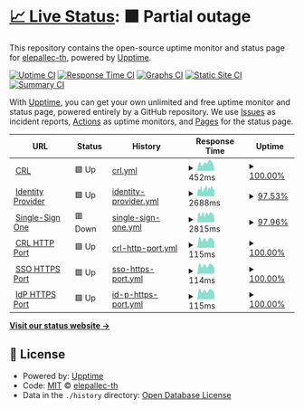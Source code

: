 # [📈 Live Status](https://elepallec-th.github.io/upptime): <!--live status--> **🟧 Partial outage**

This repository contains the open-source uptime monitor and status page for [elepallec-th](https://elepallec-th.github.io/upptime), powered by [Upptime](https://github.com/upptime/upptime).

[![Uptime CI](https://github.com/elepallec-th/upptime/workflows/Uptime%20CI/badge.svg)](https://github.com/elepallec-th/upptime/actions?query=workflow%3A%22Uptime+CI%22)
[![Response Time CI](https://github.com/elepallec-th/upptime/workflows/Response%20Time%20CI/badge.svg)](https://github.com/elepallec-th/upptime/actions?query=workflow%3A%22Response+Time+CI%22)
[![Graphs CI](https://github.com/elepallec-th/upptime/workflows/Graphs%20CI/badge.svg)](https://github.com/elepallec-th/upptime/actions?query=workflow%3A%22Graphs+CI%22)
[![Static Site CI](https://github.com/elepallec-th/upptime/workflows/Static%20Site%20CI/badge.svg)](https://github.com/elepallec-th/upptime/actions?query=workflow%3A%22Static+Site+CI%22)
[![Summary CI](https://github.com/elepallec-th/upptime/workflows/Summary%20CI/badge.svg)](https://github.com/elepallec-th/upptime/actions?query=workflow%3A%22Summary+CI%22)

With [Upptime](https://upptime.js.org), you can get your own unlimited and free uptime monitor and status page, powered entirely by a GitHub repository. We use [Issues](https://github.com/elepallec-th/upptime/issues) as incident reports, [Actions](https://github.com/elepallec-th/upptime/actions) as uptime monitors, and [Pages](https://elepallec-th.github.io/upptime) for the status page.

<!--start: status pages-->
<!-- This summary is generated by Upptime (https://github.com/upptime/upptime) -->
<!-- Do not edit this manually, your changes will be overwritten -->
<!-- prettier-ignore -->
| URL | Status | History | Response Time | Uptime |
| --- | ------ | ------- | ------------- | ------ |
| <img alt="" src="https://favicons.githubusercontent.com/crl.thalesgroup.com" height="13"> [CRL](http://crl.thalesgroup.com) | 🟩 Up | [crl.yml](https://github.com/elepallec-th/upptime/commits/HEAD/history/crl.yml) | <details><summary><img alt="Response time graph" src="./graphs/crl/response-time-week.png" height="20"> 452ms</summary><br><a href="https://elepallec-th.github.io/upptime/history/crl"><img alt="Response time 502" src="https://img.shields.io/endpoint?url=https%3A%2F%2Fraw.githubusercontent.com%2Felepallec-th%2Fupptime%2FHEAD%2Fapi%2Fcrl%2Fresponse-time.json"></a><br><a href="https://elepallec-th.github.io/upptime/history/crl"><img alt="24-hour response time 204" src="https://img.shields.io/endpoint?url=https%3A%2F%2Fraw.githubusercontent.com%2Felepallec-th%2Fupptime%2FHEAD%2Fapi%2Fcrl%2Fresponse-time-day.json"></a><br><a href="https://elepallec-th.github.io/upptime/history/crl"><img alt="7-day response time 452" src="https://img.shields.io/endpoint?url=https%3A%2F%2Fraw.githubusercontent.com%2Felepallec-th%2Fupptime%2FHEAD%2Fapi%2Fcrl%2Fresponse-time-week.json"></a><br><a href="https://elepallec-th.github.io/upptime/history/crl"><img alt="30-day response time 404" src="https://img.shields.io/endpoint?url=https%3A%2F%2Fraw.githubusercontent.com%2Felepallec-th%2Fupptime%2FHEAD%2Fapi%2Fcrl%2Fresponse-time-month.json"></a><br><a href="https://elepallec-th.github.io/upptime/history/crl"><img alt="1-year response time 502" src="https://img.shields.io/endpoint?url=https%3A%2F%2Fraw.githubusercontent.com%2Felepallec-th%2Fupptime%2FHEAD%2Fapi%2Fcrl%2Fresponse-time-year.json"></a></details> | <details><summary><a href="https://elepallec-th.github.io/upptime/history/crl">100.00%</a></summary><a href="https://elepallec-th.github.io/upptime/history/crl"><img alt="All-time uptime 99.99%" src="https://img.shields.io/endpoint?url=https%3A%2F%2Fraw.githubusercontent.com%2Felepallec-th%2Fupptime%2FHEAD%2Fapi%2Fcrl%2Fuptime.json"></a><br><a href="https://elepallec-th.github.io/upptime/history/crl"><img alt="24-hour uptime 100.00%" src="https://img.shields.io/endpoint?url=https%3A%2F%2Fraw.githubusercontent.com%2Felepallec-th%2Fupptime%2FHEAD%2Fapi%2Fcrl%2Fuptime-day.json"></a><br><a href="https://elepallec-th.github.io/upptime/history/crl"><img alt="7-day uptime 100.00%" src="https://img.shields.io/endpoint?url=https%3A%2F%2Fraw.githubusercontent.com%2Felepallec-th%2Fupptime%2FHEAD%2Fapi%2Fcrl%2Fuptime-week.json"></a><br><a href="https://elepallec-th.github.io/upptime/history/crl"><img alt="30-day uptime 100.00%" src="https://img.shields.io/endpoint?url=https%3A%2F%2Fraw.githubusercontent.com%2Felepallec-th%2Fupptime%2FHEAD%2Fapi%2Fcrl%2Fuptime-month.json"></a><br><a href="https://elepallec-th.github.io/upptime/history/crl"><img alt="1-year uptime 99.99%" src="https://img.shields.io/endpoint?url=https%3A%2F%2Fraw.githubusercontent.com%2Felepallec-th%2Fupptime%2FHEAD%2Fapi%2Fcrl%2Fuptime-year.json"></a></details>
| <img alt="" src="https://favicons.githubusercontent.com/sso-idp.thalesgroup.com" height="13"> [Identity Provider](https://sso-idp.thalesgroup.com) | 🟩 Up | [identity-provider.yml](https://github.com/elepallec-th/upptime/commits/HEAD/history/identity-provider.yml) | <details><summary><img alt="Response time graph" src="./graphs/identity-provider/response-time-week.png" height="20"> 2688ms</summary><br><a href="https://elepallec-th.github.io/upptime/history/identity-provider"><img alt="Response time 956" src="https://img.shields.io/endpoint?url=https%3A%2F%2Fraw.githubusercontent.com%2Felepallec-th%2Fupptime%2FHEAD%2Fapi%2Fidentity-provider%2Fresponse-time.json"></a><br><a href="https://elepallec-th.github.io/upptime/history/identity-provider"><img alt="24-hour response time 4880" src="https://img.shields.io/endpoint?url=https%3A%2F%2Fraw.githubusercontent.com%2Felepallec-th%2Fupptime%2FHEAD%2Fapi%2Fidentity-provider%2Fresponse-time-day.json"></a><br><a href="https://elepallec-th.github.io/upptime/history/identity-provider"><img alt="7-day response time 2688" src="https://img.shields.io/endpoint?url=https%3A%2F%2Fraw.githubusercontent.com%2Felepallec-th%2Fupptime%2FHEAD%2Fapi%2Fidentity-provider%2Fresponse-time-week.json"></a><br><a href="https://elepallec-th.github.io/upptime/history/identity-provider"><img alt="30-day response time 1265" src="https://img.shields.io/endpoint?url=https%3A%2F%2Fraw.githubusercontent.com%2Felepallec-th%2Fupptime%2FHEAD%2Fapi%2Fidentity-provider%2Fresponse-time-month.json"></a><br><a href="https://elepallec-th.github.io/upptime/history/identity-provider"><img alt="1-year response time 956" src="https://img.shields.io/endpoint?url=https%3A%2F%2Fraw.githubusercontent.com%2Felepallec-th%2Fupptime%2FHEAD%2Fapi%2Fidentity-provider%2Fresponse-time-year.json"></a></details> | <details><summary><a href="https://elepallec-th.github.io/upptime/history/identity-provider">97.53%</a></summary><a href="https://elepallec-th.github.io/upptime/history/identity-provider"><img alt="All-time uptime 99.54%" src="https://img.shields.io/endpoint?url=https%3A%2F%2Fraw.githubusercontent.com%2Felepallec-th%2Fupptime%2FHEAD%2Fapi%2Fidentity-provider%2Fuptime.json"></a><br><a href="https://elepallec-th.github.io/upptime/history/identity-provider"><img alt="24-hour uptime 82.73%" src="https://img.shields.io/endpoint?url=https%3A%2F%2Fraw.githubusercontent.com%2Felepallec-th%2Fupptime%2FHEAD%2Fapi%2Fidentity-provider%2Fuptime-day.json"></a><br><a href="https://elepallec-th.github.io/upptime/history/identity-provider"><img alt="7-day uptime 97.53%" src="https://img.shields.io/endpoint?url=https%3A%2F%2Fraw.githubusercontent.com%2Felepallec-th%2Fupptime%2FHEAD%2Fapi%2Fidentity-provider%2Fuptime-week.json"></a><br><a href="https://elepallec-th.github.io/upptime/history/identity-provider"><img alt="30-day uptime 99.35%" src="https://img.shields.io/endpoint?url=https%3A%2F%2Fraw.githubusercontent.com%2Felepallec-th%2Fupptime%2FHEAD%2Fapi%2Fidentity-provider%2Fuptime-month.json"></a><br><a href="https://elepallec-th.github.io/upptime/history/identity-provider"><img alt="1-year uptime 99.54%" src="https://img.shields.io/endpoint?url=https%3A%2F%2Fraw.githubusercontent.com%2Felepallec-th%2Fupptime%2FHEAD%2Fapi%2Fidentity-provider%2Fuptime-year.json"></a></details>
| <img alt="" src="https://favicons.githubusercontent.com/websso.online.thalesgroup.com" height="13"> [Single-Sign One](https://websso.online.thalesgroup.com/login/websso_login_unique.pl) | 🟥 Down | [single-sign-one.yml](https://github.com/elepallec-th/upptime/commits/HEAD/history/single-sign-one.yml) | <details><summary><img alt="Response time graph" src="./graphs/single-sign-one/response-time-week.png" height="20"> 2815ms</summary><br><a href="https://elepallec-th.github.io/upptime/history/single-sign-one"><img alt="Response time 1014" src="https://img.shields.io/endpoint?url=https%3A%2F%2Fraw.githubusercontent.com%2Felepallec-th%2Fupptime%2FHEAD%2Fapi%2Fsingle-sign-one%2Fresponse-time.json"></a><br><a href="https://elepallec-th.github.io/upptime/history/single-sign-one"><img alt="24-hour response time 4717" src="https://img.shields.io/endpoint?url=https%3A%2F%2Fraw.githubusercontent.com%2Felepallec-th%2Fupptime%2FHEAD%2Fapi%2Fsingle-sign-one%2Fresponse-time-day.json"></a><br><a href="https://elepallec-th.github.io/upptime/history/single-sign-one"><img alt="7-day response time 2815" src="https://img.shields.io/endpoint?url=https%3A%2F%2Fraw.githubusercontent.com%2Felepallec-th%2Fupptime%2FHEAD%2Fapi%2Fsingle-sign-one%2Fresponse-time-week.json"></a><br><a href="https://elepallec-th.github.io/upptime/history/single-sign-one"><img alt="30-day response time 1630" src="https://img.shields.io/endpoint?url=https%3A%2F%2Fraw.githubusercontent.com%2Felepallec-th%2Fupptime%2FHEAD%2Fapi%2Fsingle-sign-one%2Fresponse-time-month.json"></a><br><a href="https://elepallec-th.github.io/upptime/history/single-sign-one"><img alt="1-year response time 1014" src="https://img.shields.io/endpoint?url=https%3A%2F%2Fraw.githubusercontent.com%2Felepallec-th%2Fupptime%2FHEAD%2Fapi%2Fsingle-sign-one%2Fresponse-time-year.json"></a></details> | <details><summary><a href="https://elepallec-th.github.io/upptime/history/single-sign-one">97.96%</a></summary><a href="https://elepallec-th.github.io/upptime/history/single-sign-one"><img alt="All-time uptime 99.41%" src="https://img.shields.io/endpoint?url=https%3A%2F%2Fraw.githubusercontent.com%2Felepallec-th%2Fupptime%2FHEAD%2Fapi%2Fsingle-sign-one%2Fuptime.json"></a><br><a href="https://elepallec-th.github.io/upptime/history/single-sign-one"><img alt="24-hour uptime 85.69%" src="https://img.shields.io/endpoint?url=https%3A%2F%2Fraw.githubusercontent.com%2Felepallec-th%2Fupptime%2FHEAD%2Fapi%2Fsingle-sign-one%2Fuptime-day.json"></a><br><a href="https://elepallec-th.github.io/upptime/history/single-sign-one"><img alt="7-day uptime 97.96%" src="https://img.shields.io/endpoint?url=https%3A%2F%2Fraw.githubusercontent.com%2Felepallec-th%2Fupptime%2FHEAD%2Fapi%2Fsingle-sign-one%2Fuptime-week.json"></a><br><a href="https://elepallec-th.github.io/upptime/history/single-sign-one"><img alt="30-day uptime 97.94%" src="https://img.shields.io/endpoint?url=https%3A%2F%2Fraw.githubusercontent.com%2Felepallec-th%2Fupptime%2FHEAD%2Fapi%2Fsingle-sign-one%2Fuptime-month.json"></a><br><a href="https://elepallec-th.github.io/upptime/history/single-sign-one"><img alt="1-year uptime 99.41%" src="https://img.shields.io/endpoint?url=https%3A%2F%2Fraw.githubusercontent.com%2Felepallec-th%2Fupptime%2FHEAD%2Fapi%2Fsingle-sign-one%2Fuptime-year.json"></a></details>
| <img alt="" src="https://favicons.githubusercontent.com/null" height="13"> [CRL HTTP Port](192.54.144.100) | 🟩 Up | [crl-http-port.yml](https://github.com/elepallec-th/upptime/commits/HEAD/history/crl-http-port.yml) | <details><summary><img alt="Response time graph" src="./graphs/crl-http-port/response-time-week.png" height="20"> 115ms</summary><br><a href="https://elepallec-th.github.io/upptime/history/crl-http-port"><img alt="Response time 118" src="https://img.shields.io/endpoint?url=https%3A%2F%2Fraw.githubusercontent.com%2Felepallec-th%2Fupptime%2FHEAD%2Fapi%2Fcrl-http-port%2Fresponse-time.json"></a><br><a href="https://elepallec-th.github.io/upptime/history/crl-http-port"><img alt="24-hour response time 84" src="https://img.shields.io/endpoint?url=https%3A%2F%2Fraw.githubusercontent.com%2Felepallec-th%2Fupptime%2FHEAD%2Fapi%2Fcrl-http-port%2Fresponse-time-day.json"></a><br><a href="https://elepallec-th.github.io/upptime/history/crl-http-port"><img alt="7-day response time 115" src="https://img.shields.io/endpoint?url=https%3A%2F%2Fraw.githubusercontent.com%2Felepallec-th%2Fupptime%2FHEAD%2Fapi%2Fcrl-http-port%2Fresponse-time-week.json"></a><br><a href="https://elepallec-th.github.io/upptime/history/crl-http-port"><img alt="30-day response time 112" src="https://img.shields.io/endpoint?url=https%3A%2F%2Fraw.githubusercontent.com%2Felepallec-th%2Fupptime%2FHEAD%2Fapi%2Fcrl-http-port%2Fresponse-time-month.json"></a><br><a href="https://elepallec-th.github.io/upptime/history/crl-http-port"><img alt="1-year response time 118" src="https://img.shields.io/endpoint?url=https%3A%2F%2Fraw.githubusercontent.com%2Felepallec-th%2Fupptime%2FHEAD%2Fapi%2Fcrl-http-port%2Fresponse-time-year.json"></a></details> | <details><summary><a href="https://elepallec-th.github.io/upptime/history/crl-http-port">100.00%</a></summary><a href="https://elepallec-th.github.io/upptime/history/crl-http-port"><img alt="All-time uptime 100.00%" src="https://img.shields.io/endpoint?url=https%3A%2F%2Fraw.githubusercontent.com%2Felepallec-th%2Fupptime%2FHEAD%2Fapi%2Fcrl-http-port%2Fuptime.json"></a><br><a href="https://elepallec-th.github.io/upptime/history/crl-http-port"><img alt="24-hour uptime 100.00%" src="https://img.shields.io/endpoint?url=https%3A%2F%2Fraw.githubusercontent.com%2Felepallec-th%2Fupptime%2FHEAD%2Fapi%2Fcrl-http-port%2Fuptime-day.json"></a><br><a href="https://elepallec-th.github.io/upptime/history/crl-http-port"><img alt="7-day uptime 100.00%" src="https://img.shields.io/endpoint?url=https%3A%2F%2Fraw.githubusercontent.com%2Felepallec-th%2Fupptime%2FHEAD%2Fapi%2Fcrl-http-port%2Fuptime-week.json"></a><br><a href="https://elepallec-th.github.io/upptime/history/crl-http-port"><img alt="30-day uptime 100.00%" src="https://img.shields.io/endpoint?url=https%3A%2F%2Fraw.githubusercontent.com%2Felepallec-th%2Fupptime%2FHEAD%2Fapi%2Fcrl-http-port%2Fuptime-month.json"></a><br><a href="https://elepallec-th.github.io/upptime/history/crl-http-port"><img alt="1-year uptime 100.00%" src="https://img.shields.io/endpoint?url=https%3A%2F%2Fraw.githubusercontent.com%2Felepallec-th%2Fupptime%2FHEAD%2Fapi%2Fcrl-http-port%2Fuptime-year.json"></a></details>
| <img alt="" src="https://favicons.githubusercontent.com/null" height="13"> [SSO HTTPS Port](192.54.144.12) | 🟩 Up | [sso-https-port.yml](https://github.com/elepallec-th/upptime/commits/HEAD/history/sso-https-port.yml) | <details><summary><img alt="Response time graph" src="./graphs/sso-https-port/response-time-week.png" height="20"> 114ms</summary><br><a href="https://elepallec-th.github.io/upptime/history/sso-https-port"><img alt="Response time 118" src="https://img.shields.io/endpoint?url=https%3A%2F%2Fraw.githubusercontent.com%2Felepallec-th%2Fupptime%2FHEAD%2Fapi%2Fsso-https-port%2Fresponse-time.json"></a><br><a href="https://elepallec-th.github.io/upptime/history/sso-https-port"><img alt="24-hour response time 83" src="https://img.shields.io/endpoint?url=https%3A%2F%2Fraw.githubusercontent.com%2Felepallec-th%2Fupptime%2FHEAD%2Fapi%2Fsso-https-port%2Fresponse-time-day.json"></a><br><a href="https://elepallec-th.github.io/upptime/history/sso-https-port"><img alt="7-day response time 114" src="https://img.shields.io/endpoint?url=https%3A%2F%2Fraw.githubusercontent.com%2Felepallec-th%2Fupptime%2FHEAD%2Fapi%2Fsso-https-port%2Fresponse-time-week.json"></a><br><a href="https://elepallec-th.github.io/upptime/history/sso-https-port"><img alt="30-day response time 112" src="https://img.shields.io/endpoint?url=https%3A%2F%2Fraw.githubusercontent.com%2Felepallec-th%2Fupptime%2FHEAD%2Fapi%2Fsso-https-port%2Fresponse-time-month.json"></a><br><a href="https://elepallec-th.github.io/upptime/history/sso-https-port"><img alt="1-year response time 118" src="https://img.shields.io/endpoint?url=https%3A%2F%2Fraw.githubusercontent.com%2Felepallec-th%2Fupptime%2FHEAD%2Fapi%2Fsso-https-port%2Fresponse-time-year.json"></a></details> | <details><summary><a href="https://elepallec-th.github.io/upptime/history/sso-https-port">100.00%</a></summary><a href="https://elepallec-th.github.io/upptime/history/sso-https-port"><img alt="All-time uptime 100.00%" src="https://img.shields.io/endpoint?url=https%3A%2F%2Fraw.githubusercontent.com%2Felepallec-th%2Fupptime%2FHEAD%2Fapi%2Fsso-https-port%2Fuptime.json"></a><br><a href="https://elepallec-th.github.io/upptime/history/sso-https-port"><img alt="24-hour uptime 100.00%" src="https://img.shields.io/endpoint?url=https%3A%2F%2Fraw.githubusercontent.com%2Felepallec-th%2Fupptime%2FHEAD%2Fapi%2Fsso-https-port%2Fuptime-day.json"></a><br><a href="https://elepallec-th.github.io/upptime/history/sso-https-port"><img alt="7-day uptime 100.00%" src="https://img.shields.io/endpoint?url=https%3A%2F%2Fraw.githubusercontent.com%2Felepallec-th%2Fupptime%2FHEAD%2Fapi%2Fsso-https-port%2Fuptime-week.json"></a><br><a href="https://elepallec-th.github.io/upptime/history/sso-https-port"><img alt="30-day uptime 100.00%" src="https://img.shields.io/endpoint?url=https%3A%2F%2Fraw.githubusercontent.com%2Felepallec-th%2Fupptime%2FHEAD%2Fapi%2Fsso-https-port%2Fuptime-month.json"></a><br><a href="https://elepallec-th.github.io/upptime/history/sso-https-port"><img alt="1-year uptime 100.00%" src="https://img.shields.io/endpoint?url=https%3A%2F%2Fraw.githubusercontent.com%2Felepallec-th%2Fupptime%2FHEAD%2Fapi%2Fsso-https-port%2Fuptime-year.json"></a></details>
| <img alt="" src="https://favicons.githubusercontent.com/null" height="13"> [IdP HTTPS Port](192.54.144.69) | 🟩 Up | [id-p-https-port.yml](https://github.com/elepallec-th/upptime/commits/HEAD/history/id-p-https-port.yml) | <details><summary><img alt="Response time graph" src="./graphs/id-p-https-port/response-time-week.png" height="20"> 115ms</summary><br><a href="https://elepallec-th.github.io/upptime/history/id-p-https-port"><img alt="Response time 118" src="https://img.shields.io/endpoint?url=https%3A%2F%2Fraw.githubusercontent.com%2Felepallec-th%2Fupptime%2FHEAD%2Fapi%2Fid-p-https-port%2Fresponse-time.json"></a><br><a href="https://elepallec-th.github.io/upptime/history/id-p-https-port"><img alt="24-hour response time 84" src="https://img.shields.io/endpoint?url=https%3A%2F%2Fraw.githubusercontent.com%2Felepallec-th%2Fupptime%2FHEAD%2Fapi%2Fid-p-https-port%2Fresponse-time-day.json"></a><br><a href="https://elepallec-th.github.io/upptime/history/id-p-https-port"><img alt="7-day response time 115" src="https://img.shields.io/endpoint?url=https%3A%2F%2Fraw.githubusercontent.com%2Felepallec-th%2Fupptime%2FHEAD%2Fapi%2Fid-p-https-port%2Fresponse-time-week.json"></a><br><a href="https://elepallec-th.github.io/upptime/history/id-p-https-port"><img alt="30-day response time 112" src="https://img.shields.io/endpoint?url=https%3A%2F%2Fraw.githubusercontent.com%2Felepallec-th%2Fupptime%2FHEAD%2Fapi%2Fid-p-https-port%2Fresponse-time-month.json"></a><br><a href="https://elepallec-th.github.io/upptime/history/id-p-https-port"><img alt="1-year response time 118" src="https://img.shields.io/endpoint?url=https%3A%2F%2Fraw.githubusercontent.com%2Felepallec-th%2Fupptime%2FHEAD%2Fapi%2Fid-p-https-port%2Fresponse-time-year.json"></a></details> | <details><summary><a href="https://elepallec-th.github.io/upptime/history/id-p-https-port">100.00%</a></summary><a href="https://elepallec-th.github.io/upptime/history/id-p-https-port"><img alt="All-time uptime 100.00%" src="https://img.shields.io/endpoint?url=https%3A%2F%2Fraw.githubusercontent.com%2Felepallec-th%2Fupptime%2FHEAD%2Fapi%2Fid-p-https-port%2Fuptime.json"></a><br><a href="https://elepallec-th.github.io/upptime/history/id-p-https-port"><img alt="24-hour uptime 100.00%" src="https://img.shields.io/endpoint?url=https%3A%2F%2Fraw.githubusercontent.com%2Felepallec-th%2Fupptime%2FHEAD%2Fapi%2Fid-p-https-port%2Fuptime-day.json"></a><br><a href="https://elepallec-th.github.io/upptime/history/id-p-https-port"><img alt="7-day uptime 100.00%" src="https://img.shields.io/endpoint?url=https%3A%2F%2Fraw.githubusercontent.com%2Felepallec-th%2Fupptime%2FHEAD%2Fapi%2Fid-p-https-port%2Fuptime-week.json"></a><br><a href="https://elepallec-th.github.io/upptime/history/id-p-https-port"><img alt="30-day uptime 100.00%" src="https://img.shields.io/endpoint?url=https%3A%2F%2Fraw.githubusercontent.com%2Felepallec-th%2Fupptime%2FHEAD%2Fapi%2Fid-p-https-port%2Fuptime-month.json"></a><br><a href="https://elepallec-th.github.io/upptime/history/id-p-https-port"><img alt="1-year uptime 100.00%" src="https://img.shields.io/endpoint?url=https%3A%2F%2Fraw.githubusercontent.com%2Felepallec-th%2Fupptime%2FHEAD%2Fapi%2Fid-p-https-port%2Fuptime-year.json"></a></details>

<!--end: status pages-->

[**Visit our status website →**](https://elepallec-th.github.io/upptime)

## 📄 License

- Powered by: [Upptime](https://github.com/upptime/upptime)
- Code: [MIT](./LICENSE) © [elepallec-th](https://elepallec-th.github.io/upptime)
- Data in the `./history` directory: [Open Database License](https://opendatacommons.org/licenses/odbl/1-0/)
